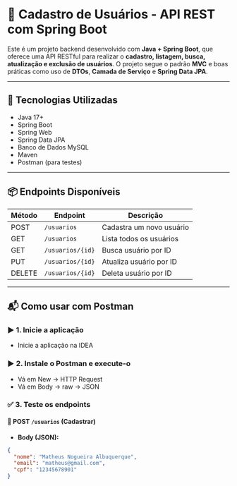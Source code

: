 # 📘 Cadastro de Usuários - API REST com Spring Boot

Este é um projeto backend desenvolvido com **Java + Spring Boot**, que oferece uma API RESTful para realizar o **cadastro, listagem, busca, atualização e exclusão de usuários**. O projeto segue o padrão **MVC** e boas práticas como uso de **DTOs**, **Camada de Serviço** e **Spring Data JPA**.

---

## 🚀 Tecnologias Utilizadas

- Java 17+
- Spring Boot
- Spring Web
- Spring Data JPA
- Banco de Dados MySQL
- Maven
- Postman (para testes)

---

## 📦 Endpoints Disponíveis

| Método | Endpoint         | Descrição                    |
|--------|------------------|------------------------------|
| POST   | `/usuarios`      | Cadastra um novo usuário     |
| GET    | `/usuarios`      | Lista todos os usuários      |
| GET    | `/usuarios/{id}` | Busca usuário por ID         |
| PUT    | `/usuarios/{id}` | Atualiza usuário por ID      |
| DELETE | `/usuarios/{id}` | Deleta usuário por ID        |

---

## 📬 Como usar com Postman

### ▶️ 1. Inicie a aplicação
- Inicie a aplicação na IDEA

### ▶️ 2. Instale o Postman e execute-o
 - Vá em New -> HTTP Request <br>
 - Vá em Body -> raw -> JSON

### ✅ 3. Teste os endpoints

#### 🔸 POST `/usuarios` (Cadastrar)
- **Body (JSON):**
```json
{
  "nome": "Matheus Nogueira Albuquerque",
  "email": "matheus@gmail.com",
  "cpf": "12345678901"
}
